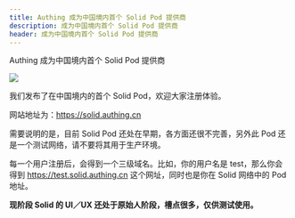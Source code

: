```yaml
---
title: Authing 成为中国境内首个 Solid Pod 提供商
description: 成为中国境内首个 Solid Pod 提供商
header: 成为中国境内首个 Solid Pod 提供商
---
```

Authing 成为中国境内首个 Solid Pod 提供商
<!-- more -->

![](http://img.staryu.cn/20181019-authing-logo-avantar-06.jpg)

我们发布了在中国境内的首个 Solid Pod，欢迎大家注册体验。

网站地址为：https://solid.authing.cn

需要说明的是，目前 Solid Pod 还处在早期，各方面还很不完善，另外此 Pod 还是一个测试网络，请不要将其用于生产环境。

每一个用户注册后，会得到一个三级域名。比如，你的用户名是 test，那么你会得到 https://test.solid.authing.cn 这个网址，同时也是你在 Solid 网络中的 Pod 地址。

**现阶段 Solid 的 UI／UX 还处于原始人阶段，槽点很多，仅供测试使用。**
